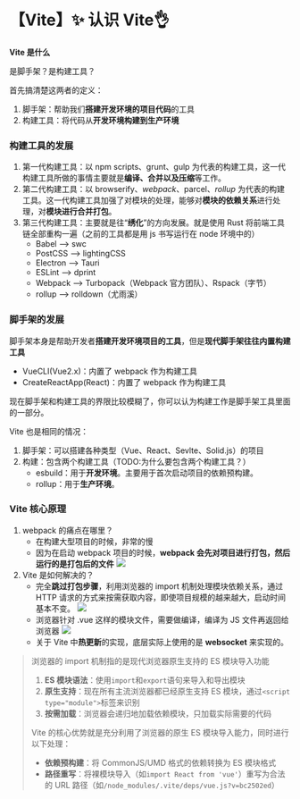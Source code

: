 # 【Vite】✨ 认识 Vite👌

**Vite 是什么**

是脚手架？是构建工具？

首先搞清楚这两者的定义：

1. 脚手架：帮助我们**搭建开发环境的项目代码**的工具
2. 构建工具：将代码从**开发环境构建到生产环境**

### 构建工具的发展

1. 第一代构建工具：以 npm scripts、grunt、gulp 为代表的构建工具，这一代构建工具所做的事情主要就是**编译、合并以及压缩**等工作。
2. 第二代构建工具：以 browserify、_webpack_、parcel、_rollup_ 为代表的构建工具。这一代构建工具加强了对模块的处理，能够对**模块的依赖关系**进行处理，对**模块进行合并打包**。
3. 第三代构建工具：主要就是往“**绣化**”的方向发展。就是使用 Rust 将前端工具链全部重构一遍（之前的工具都是用 js 书写运行在 node 环境中的）
    - Babel —> swc
    - PostCSS —> lightingCSS
    - Electron —> Tauri
    - ESLint —-> dprint
    - Webpack —> Turbopack（Webpack 官方团队）、Rspack（字节）
    - rollup —> rolldown（尤雨溪）

### 脚手架的发展

脚手架本身是帮助开发者**搭建开发环境项目的工具**，但是**现代脚手架往往内置构建工具**

-   VueCLI(Vue2.x)：内置了 webpack 作为构建工具
-   CreateReactApp(React)：内置了 webpack 作为构建工具

现在脚手架和构建工具的界限比较模糊了，你可以认为构建工作是脚手架工具里面的一部分。

Vite 也是相同的情况：

1. 脚手架：可以搭建各种类型（Vue、React、Sevlte、Solid.js）的项目
2. 构建：包含两个构建工具（TODO:为什么要包含两个构建工具？）
    - esbuild：用于**开发环境**。主要用于首次启动项目的依赖预构建。
    - rollup：用于**生产环境**。

### Vite 核心原理

1. webpack 的痛点在哪里？
    - 在构建大型项目的时候，非常的慢
    - 因为在启动 webpack 项目的时候，**webpack 会先对项目进行打包，然后运行的是打包后的文件**
      ![](https://xiejie-typora.oss-cn-chengdu.aliyuncs.com/2024-07-28-031130.png)
2. Vite 是如何解决的？
    - 完全**跳过打包步骤**，利用浏览器的 import 机制处理模块依赖关系，通过 HTTP 请求的方式来按需获取内容，即使项目规模的越来越大，启动时间基本不变。
      ![](https://xiejie-typora.oss-cn-chengdu.aliyuncs.com/2024-07-28-031211.png)
    - 浏览器针对 .vue 这样的模块文件，需要做编译，编译为 JS 文件再返回给浏览器
      ![](https://xiejie-typora.oss-cn-chengdu.aliyuncs.com/2021-11-07-124403.png)
    - 关于 Vite 中**热更新**的实现，底层实际上使用的是 **websocket** 来实现的。

> 浏览器的 import 机制指的是现代浏览器原生支持的 ES 模块导入功能
>
> 1. **ES 模块语法**：使用`import`和`export`语句来导入和导出模块
> 2. **原生支持**：现在所有主流浏览器都已经原生支持 ES 模块，通过`<script type="module">`标签来识别
> 3. **按需加载**：浏览器会递归地加载依赖模块，只加载实际需要的代码
>
> Vite 的核心优势就是充分利用了浏览器的原生 ES 模块导入能力，同时进行以下处理：
>
> -   **依赖预构建**：将 CommonJS/UMD 格式的依赖转换为 ES 模块格式
> -   **路径重写**：将裸模块导入（如`import React from 'vue'`）重写为合法的 URL 路径（如`/node_modules/.vite/deps/vue.js?v=bc2502ed`）
